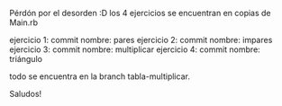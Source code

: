 Pérdón por el desorden :D
los 4 ejercicios se encuentran en copias de Main.rb

ejercicio 1: commit nombre: pares
ejercicio 2: commit nombre: impares
ejercicio 3: commit nombre: multiplicar
ejercicio 4: commit nombre: triángulo

todo se encuentra en la branch tabla-multiplicar.

Saludos! 